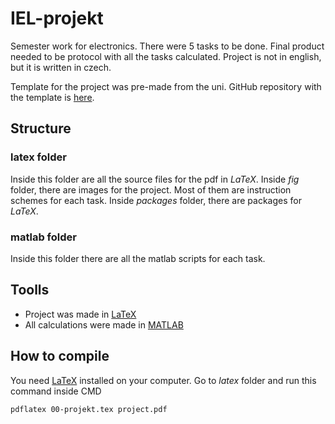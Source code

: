 # IEL-projekt

Semester work for electronics.
There were 5 tasks to be done.
Final product needed to be protocol with all the tasks calculated.
Project is not in english, but it is written in czech.

Template for the project was pre-made from the uni.
GitHub repository with the template is [here](https://github.com/StoneboyCZ/FIT_BUT_IEL_TEMPLATE).


## Structure

### latex folder
Inside this folder are all the source files for the pdf in *LaTeX*.
Inside *fig* folder, there are images for the project.
Most of them are instruction schemes for each task.
Inside *packages* folder, there are packages for *LaTeX*.

### matlab folder
Inside this folder there are all the matlab scripts for each task.


## Toolls
 - Project was made in [LaTeX](https://www.latex-project.org/get/)
 - All calculations were made in [MATLAB](https://www.mathworks.com/products/matlab.html)

## How to compile
You need [LaTeX](https://www.latex-project.org/get/) installed on your computer.
Go to *latex* folder and run this command inside CMD
```
pdflatex 00-projekt.tex project.pdf
```


